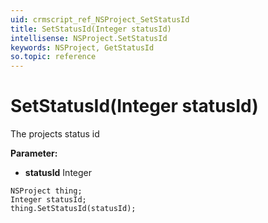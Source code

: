 ```yaml
---
uid: crmscript_ref_NSProject_SetStatusId
title: SetStatusId(Integer statusId)
intellisense: NSProject.SetStatusId
keywords: NSProject, GetStatusId
so.topic: reference
---
```


# SetStatusId(Integer statusId)

The projects status id

**Parameter:** 
 - **statusId** Integer

```crmscript
NSProject thing;
Integer statusId;
thing.SetStatusId(statusId);
```

